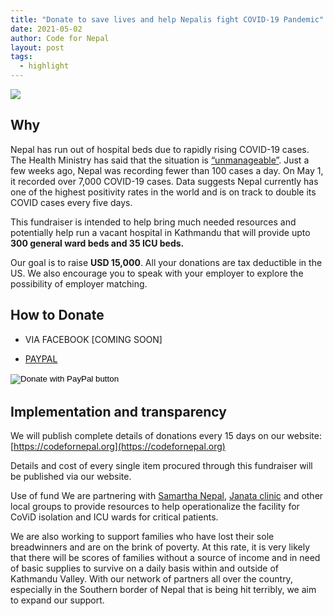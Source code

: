 ```yaml
---
title: "Donate to save lives and help Nepalis fight COVID-19 Pandemic"
date: 2021-05-02
author: Code for Nepal
layout: post
tags:
  - highlight
---
```


<img src="https://unsdg.un.org/sites/default/files/2020-07/nepal_covid_july2020_960x640.jpg">

## Why

Nepal has run out of hospital beds due to rapidly rising COVID-19 cases. The Health Ministry has said that the situation is [“unmanageable”](https://www.nytimes.com/2021/05/01/world/nepal-india-covid.html). Just a few weeks ago, Nepal was recording fewer than 100 cases a day. On May 1, it recorded over 7,000 COVID-19 cases. Data suggests Nepal currently has one of the highest positivity rates in the world and is on track to double its COVID cases every five days.

This fundraiser is intended to help bring much needed resources and potentially help run a vacant hospital in Kathmandu that will provide upto **300 general ward beds and 35 ICU beds.**

Our goal is to raise **USD 15,000**. All your donations are tax deductible in the US. We also encourage you to speak with your employer to explore the possibility of employer matching.

## How to Donate

- VIA FACEBOOK [COMING SOON]

- [PAYPAL](https://www.paypal.com/donate?hosted_button_id=95R9GEGDABKK2)

<form action="https://www.paypal.com/donate" method="post" target="_top" style="margin-bottom:2rem">
<input type="hidden" name="hosted_button_id" value="95R9GEGDABKK2" />
<input type="image" src="https://www.paypalobjects.com/en_US/i/btn/btn_donateCC_LG.gif" border="0" name="submit" title="PayPal - The safer, easier way to pay online!" alt="Donate with PayPal button" />
<img alt="" border="0" src="https://www.paypal.com/en_US/i/scr/pixel.gif" width="1" height="1" />
</form>

## Implementation and transparency

We will publish complete details of donations every 15 days on our website: [https://codefornepal.org](https://codefornepal.org)

Details and cost of every single item procured through this fundraiser will be published via our website.

Use of fund
We are partnering with [Samartha Nepal](http://samarthanepal.org/), [Janata clinic](http://janataclinic.org/) and other local groups to provide resources to help operationalize the facility for CoViD isolation and ICU wards for critical patients.

We are also working to support families who have lost their sole breadwinners and are on the brink of poverty. At this rate, it is very likely that there will be scores of families without a source of income and in need of basic supplies to survive on a daily basis within and outside of Kathmandu Valley. With our network of partners all over the country, especially in the Southern border of Nepal that is being hit terribly, we aim to expand our support.

